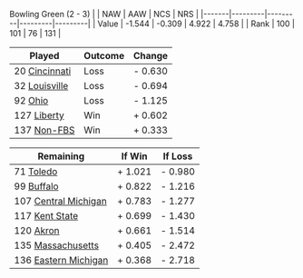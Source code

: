 Bowling Green (2 - 3)
|       |   NAW   |   AAW   |   NCS   |   NRS   |
|-------|---------|---------|---------|---------|
| Value |  -1.544 |  -0.309 |   4.922 |   4.758 |
| Rank  |     100 |     101 |      76 |     131 |

| Played                    | Outcome    |  Change  |
|---------------------------|------------|----------|
|  20 [Cincinnati            ](Cincinnati.md)| Loss       | -  0.630 |
|  32 [Louisville            ](Louisville.md)| Loss       | -  0.694 |
|  92 [Ohio                  ](Ohio.md)| Loss       | -  1.125 |
| 127 [Liberty               ](Liberty.md)| Win        | +  0.602 |
| 137 [Non-FBS               ](NonFBS.md)| Win        | +  0.333 |

| Remaining                 |  If Win  |  If Loss |
|---------------------------|----------|----------|
|  71 [Toledo                ](Toledo.md)| +  1.021 | -  0.980 |
|  99 [Buffalo               ](Buffalo.md)| +  0.822 | -  1.216 |
| 107 [Central Michigan      ](CentralMichigan.md)| +  0.783 | -  1.277 |
| 117 [Kent State            ](KentState.md)| +  0.699 | -  1.430 |
| 120 [Akron                 ](Akron.md)| +  0.661 | -  1.514 |
| 135 [Massachusetts         ](Massachusetts.md)| +  0.405 | -  2.472 |
| 136 [Eastern Michigan      ](EasternMichigan.md)| +  0.368 | -  2.718 |

